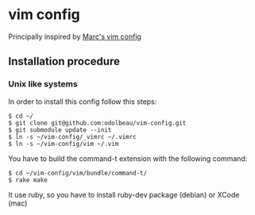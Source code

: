 # vim config

Principally inspired by [Marc's vim config](https://github.com/marcw/vim-config)

## Installation procedure

### Unix like systems

In order to install this config follow this steps:

    $ cd ~/
    $ git clone git@github.com:odolbeau/vim-config.git
    $ git submodule update --init
    $ ln -s ~/vim-config/_vimrc ~/.vimrc
    $ ln -s ~/vim-config/vim ~/.vim

You have to build the command-t extension with the following command:

    $ cd ~/vim-config/vim/bundle/command-t/
    $ rake make

It use ruby, so you have to install ruby-dev package (debian) or XCode (mac)
